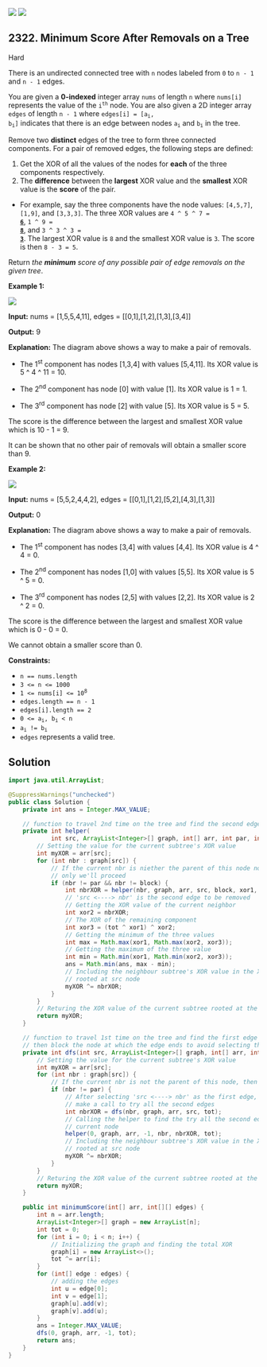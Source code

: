 [![](https://img.shields.io/github/stars/javadev/LeetCode-in-Java?label=Stars&style=flat-square)](https://github.com/javadev/LeetCode-in-Java)
[![](https://img.shields.io/github/forks/javadev/LeetCode-in-Java?label=Fork%20me%20on%20GitHub%20&style=flat-square)](https://github.com/javadev/LeetCode-in-Java/fork)

## 2322\. Minimum Score After Removals on a Tree

Hard

There is an undirected connected tree with `n` nodes labeled from `0` to `n - 1` and `n - 1` edges.

You are given a **0-indexed** integer array `nums` of length `n` where `nums[i]` represents the value of the <code>i<sup>th</sup></code> node. You are also given a 2D integer array `edges` of length `n - 1` where <code>edges[i] = [a<sub>i</sub>, b<sub>i</sub>]</code> indicates that there is an edge between nodes <code>a<sub>i</sub></code> and <code>b<sub>i</sub></code> in the tree.

Remove two **distinct** edges of the tree to form three connected components. For a pair of removed edges, the following steps are defined:

1.  Get the XOR of all the values of the nodes for **each** of the three components respectively.
2.  The **difference** between the **largest** XOR value and the **smallest** XOR value is the **score** of the pair.

*   For example, say the three components have the node values: `[4,5,7]`, `[1,9]`, and `[3,3,3]`. The three XOR values are <code>4 ^ 5 ^ 7 = <ins>**6**</ins></code>, <code>1 ^ 9 = <ins>**8**</ins></code>, and <code>3 ^ 3 ^ 3 = <ins>**3**</ins></code>. The largest XOR value is `8` and the smallest XOR value is `3`. The score is then `8 - 3 = 5`.

Return _the **minimum** score of any possible pair of edge removals on the given tree_.

**Example 1:**

![](https://assets.leetcode.com/uploads/2022/05/03/ex1drawio.png)

**Input:** nums = [1,5,5,4,11], edges = \[\[0,1],[1,2],[1,3],[3,4]]

**Output:** 9

**Explanation:** The diagram above shows a way to make a pair of removals.

- The 1<sup>st</sup> component has nodes [1,3,4] with values [5,4,11]. Its XOR value is 5 ^ 4 ^ 11 = 10.

- The 2<sup>nd</sup> component has node [0] with value [1]. Its XOR value is 1 = 1.

- The 3<sup>rd</sup> component has node [2] with value [5]. Its XOR value is 5 = 5.

The score is the difference between the largest and smallest XOR value which is 10 - 1 = 9.

It can be shown that no other pair of removals will obtain a smaller score than 9. 

**Example 2:**

![](https://assets.leetcode.com/uploads/2022/05/03/ex2drawio.png)

**Input:** nums = [5,5,2,4,4,2], edges = \[\[0,1],[1,2],[5,2],[4,3],[1,3]]

**Output:** 0

**Explanation:** The diagram above shows a way to make a pair of removals.

- The 1<sup>st</sup> component has nodes [3,4] with values [4,4]. Its XOR value is 4 ^ 4 = 0.

- The 2<sup>nd</sup> component has nodes [1,0] with values [5,5]. Its XOR value is 5 ^ 5 = 0.

- The 3<sup>rd</sup> component has nodes [2,5] with values [2,2]. Its XOR value is 2 ^ 2 = 0.

The score is the difference between the largest and smallest XOR value which is 0 - 0 = 0.

We cannot obtain a smaller score than 0. 

**Constraints:**

*   `n == nums.length`
*   `3 <= n <= 1000`
*   <code>1 <= nums[i] <= 10<sup>8</sup></code>
*   `edges.length == n - 1`
*   `edges[i].length == 2`
*   <code>0 <= a<sub>i</sub>, b<sub>i</sub> < n</code>
*   <code>a<sub>i</sub> != b<sub>i</sub></code>
*   `edges` represents a valid tree.

## Solution

```java
import java.util.ArrayList;

@SuppressWarnings("unchecked")
public class Solution {
    private int ans = Integer.MAX_VALUE;

    // function to travel 2nd time on the tree and find the second edge to be removed
    private int helper(
            int src, ArrayList<Integer>[] graph, int[] arr, int par, int block, int xor1, int tot) {
        // Setting the value for the current subtree's XOR value
        int myXOR = arr[src];
        for (int nbr : graph[src]) {
            // If the current nbr is niether the parent of this node nor the blocked node  , then
            // only we'll proceed
            if (nbr != par && nbr != block) {
                int nbrXOR = helper(nbr, graph, arr, src, block, xor1, tot);
                // 'src <----> nbr' is the second edge to be removed
                // Getting the XOR value of the current neighbor
                int xor2 = nbrXOR;
                // The XOR of the remaining component
                int xor3 = (tot ^ xor1) ^ xor2;
                // Getting the minimum of the three values
                int max = Math.max(xor1, Math.max(xor2, xor3));
                // Getting the maximum of the three value
                int min = Math.min(xor1, Math.min(xor2, xor3));
                ans = Math.min(ans, max - min);
                // Including the neighbour subtree's XOR value in the XOR value of the subtree
                // rooted at src node
                myXOR ^= nbrXOR;
            }
        }
        // Returing the XOR value of the current subtree rooted at the src node
        return myXOR;
    }

    // function to travel 1st time on the tree and find the first edge to be removed and
    // then block the node at which the edge ends to avoid selecting the same node again
    private int dfs(int src, ArrayList<Integer>[] graph, int[] arr, int par, int tot) {
        // Setting the value for the current subtree's XOR value
        int myXOR = arr[src];
        for (int nbr : graph[src]) {
            // If the current nbr is not the parent of this node, then only we'll proceed
            if (nbr != par) {
                // After selecting 'src <----> nbr' as the first edge, we block 'nbr' node and then
                // make a call to try all the second edges
                int nbrXOR = dfs(nbr, graph, arr, src, tot);
                // Calling the helper to find the try all the second edges after blocking the
                // current node
                helper(0, graph, arr, -1, nbr, nbrXOR, tot);
                // Including the neighbour subtree's XOR value in the XOR value of the subtree
                // rooted at src node
                myXOR ^= nbrXOR;
            }
        }
        // Returing the XOR value of the current subtree rooted at the src node
        return myXOR;
    }

    public int minimumScore(int[] arr, int[][] edges) {
        int n = arr.length;
        ArrayList<Integer>[] graph = new ArrayList[n];
        int tot = 0;
        for (int i = 0; i < n; i++) {
            // Initializing the graph and finding the total XOR
            graph[i] = new ArrayList<>();
            tot ^= arr[i];
        }
        for (int[] edge : edges) {
            // adding the edges
            int u = edge[0];
            int v = edge[1];
            graph[u].add(v);
            graph[v].add(u);
        }
        ans = Integer.MAX_VALUE;
        dfs(0, graph, arr, -1, tot);
        return ans;
    }
}
```